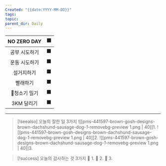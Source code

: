 ```yaml
---
Created: "{{date:YYYY-MM-DD}}"
tags: 
topic: 
parent_dir: Daily
---
```


| NO ZERO DAY | 🟩  |
| :---------: | :-: |
|   공부 시도하기   | ⬛️  |
|   운동 시도하기   | ⬛️  |
|    설거지하기    |  ⬛  |
|    빨래하기     |  ⬛  |
|   청소기 밀기   | ⬛️  |
|   3KM 달리기   | ⬛️  |


---  
> [!seealso] 오늘의 잘한 일 3가지
> ![[pms-441597-brown-gosh-designs-brown-dachshund-sausage-dog-_1_-removebg-preview 1.png | 40]]1. 
> ![[pms-441597-brown-gosh-designs-brown-dachshund-sausage-dog-_1_-removebg-preview 1.png | 40]]2.
> ![[pms-441597-brown-gosh-designs-brown-dachshund-sausage-dog-_1_-removebg-preview 1.png | 40]]3.  

> [!success] 오늘의 감사하는 것 3가지
> 🌈 1. 
> 🌈 2.
> 🌈 3.  

